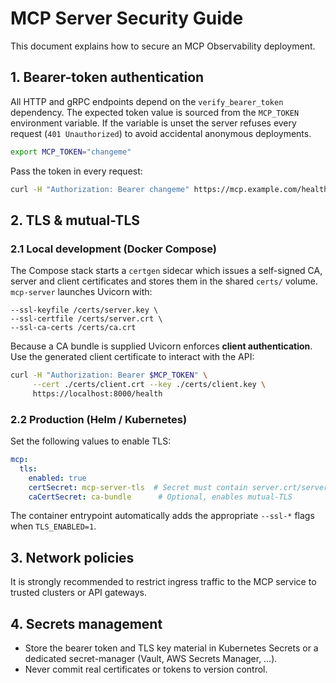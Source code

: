 # MCP Server Security Guide

This document explains how to secure an MCP Observability deployment.

## 1. Bearer-token authentication

All HTTP and gRPC endpoints depend on the `verify_bearer_token` dependency.  The
expected token value is sourced from the `MCP_TOKEN` environment variable.  If
the variable is unset the server refuses every request (`401 Unauthorized`) to
avoid accidental anonymous deployments.

```bash
export MCP_TOKEN="changeme"
```

Pass the token in every request:

```bash
curl -H "Authorization: Bearer changeme" https://mcp.example.com/health
```

## 2. TLS & mutual-TLS

### 2.1 Local development (Docker Compose)

The Compose stack starts a `certgen` sidecar which issues a self-signed CA,
server and client certificates and stores them in the shared `certs/` volume.
`mcp-server` launches Uvicorn with:

```text
--ssl-keyfile /certs/server.key \
--ssl-certfile /certs/server.crt \
--ssl-ca-certs /certs/ca.crt
```

Because a CA bundle is supplied Uvicorn enforces **client authentication**. Use
the generated client certificate to interact with the API:

```bash
curl -H "Authorization: Bearer $MCP_TOKEN" \
     --cert ./certs/client.crt --key ./certs/client.key \
     https://localhost:8000/health
```

### 2.2 Production (Helm / Kubernetes)

Set the following values to enable TLS:

```yaml
mcp:
  tls:
    enabled: true
    certSecret: mcp-server-tls  # Secret must contain server.crt/server.key
    caCertSecret: ca-bundle      # Optional, enables mutual-TLS
```

The container entrypoint automatically adds the appropriate `--ssl-*` flags
when `TLS_ENABLED=1`.

## 3. Network policies

It is strongly recommended to restrict ingress traffic to the MCP service to
trusted clusters or API gateways.

## 4. Secrets management

* Store the bearer token and TLS key material in Kubernetes Secrets or a
  dedicated secret-manager (Vault, AWS Secrets Manager, …).
* Never commit real certificates or tokens to version control. 